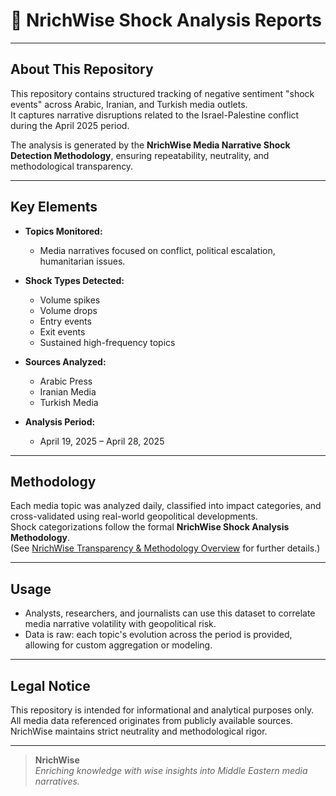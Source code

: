 # 📄 NrichWise Shock Analysis Reports


---

## About This Repository
This repository contains structured tracking of negative sentiment "shock events" across Arabic, Iranian, and Turkish media outlets.  
It captures narrative disruptions related to the Israel-Palestine conflict during the April 2025 period.

The analysis is generated by the **NrichWise Media Narrative Shock Detection Methodology**, ensuring repeatability, neutrality, and methodological transparency.

---

## Key Elements
- **Topics Monitored:**  
  - Media narratives focused on conflict, political escalation, humanitarian issues.

- **Shock Types Detected:**  
  - Volume spikes  
  - Volume drops  
  - Entry events  
  - Exit events  
  - Sustained high-frequency topics
  
- **Sources Analyzed:**  
  - Arabic Press  
  - Iranian Media  
  - Turkish Media
  
- **Analysis Period:**  
  - April 19, 2025 – April 28, 2025

---

## Methodology
Each media topic was analyzed daily, classified into impact categories, and cross-validated using real-world geopolitical developments.  
Shock categorizations follow the formal **NrichWise Shock Analysis Methodology**.  
(See [NrichWise Transparency & Methodology Overview](#) for further details.)

---

## Usage
- Analysts, researchers, and journalists can use this dataset to correlate media narrative volatility with geopolitical risk.
- Data is raw: each topic's evolution across the period is provided, allowing for custom aggregation or modeling.

---

## Legal Notice
This repository is intended for informational and analytical purposes only.  
All media data referenced originates from publicly available sources.  
NrichWise maintains strict neutrality and methodological rigor.

---

> **NrichWise**  
> *Enriching knowledge with wise insights into Middle Eastern media narratives.*
